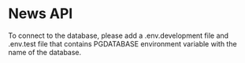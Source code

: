 # News API

To connect to the database, please add a .env.development file and .env.test file that contains PGDATABASE environment variable with the name of the database.
